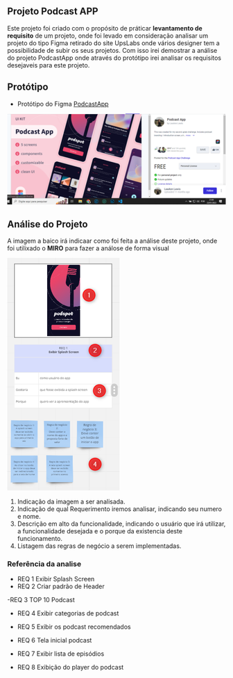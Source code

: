 ## Projeto Podcast APP

Este projeto foi criado com o propósito de práticar **levantamento de requisito** de um projeto, onde foi levado em consideração analisar um projeto do tipo Figma retirado do site UpsLabs onde vários designer tem a possibilidade de subir os seus projetos. Com isso irei demostrar a análise do projeto PodcastApp onde através do protótipo irei analisar os requisitos desejaveis para este projeto.

## Protótipo

- Protótipo do Figma [PodcastApp](https://www.uplabs.com/posts/podcast-app-27e7dba2-b5d6-40f8-be0f-52d6710b9af7)

![Referencia Protótipo](../img/ref_figma.png)

## Análise do Projeto

A imagem a baico irá indicaar como foi feita a análise deste projeto, onde foi utilixado o **MIRO** para fazer a análose de forma visual

![Referencia da análise](img/ref_analise.png)

1. Indicação da imagem a ser analisada.
2. Indicação de qual Requerimento iremos analisar, indicando seu numero e nome.
3. Descrição em alto da funcionalidade, indicando o usuário que irá utilizar, a funcionalidade desejada e o porque da existencia deste funcionamento.
4. Listagem das regras de negócio a serem implementadas.

### Referência da analise

- REQ 1 Exibir Splash Screen
- REQ 2 Criar padrão de Header

-REQ 3 TOP 10 Podcast

- REQ 4 Exibir categorias de podcast

- REQ 5 Exibir os podcast recomendados

- REQ 6 Tela inicial podcast

- REQ 7 Exibir lista de episódios

- REQ 8 Exibição do player do podcast
